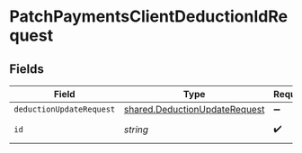 # PatchPaymentsClientDeductionIdRequest


## Fields

| Field                                                                                 | Type                                                                                  | Required                                                                              | Description                                                                           |
| ------------------------------------------------------------------------------------- | ------------------------------------------------------------------------------------- | ------------------------------------------------------------------------------------- | ------------------------------------------------------------------------------------- |
| `deductionUpdateRequest`                                                              | [shared.DeductionUpdateRequest](../../../sdk/models/shared/deductionupdaterequest.md) | :heavy_minus_sign:                                                                    | N/A                                                                                   |
| `id`                                                                                  | *string*                                                                              | :heavy_check_mark:                                                                    | Unique identifier                                                                     |